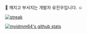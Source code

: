 👋  깨지고 부서지는 개발자 유진우입니다. ☺️

[![streak](https://github-readme-streak-stats.herokuapp.com/?user=jinwoo0427&theme=calm)](https://github.com/jinwoo0427)

[![myidmm64's github stats](https://github-readme-stats.vercel.app/api?username=jinwoo0427&show_icons=true&theme=dracula)](https://github.com/jinwoo0427)
